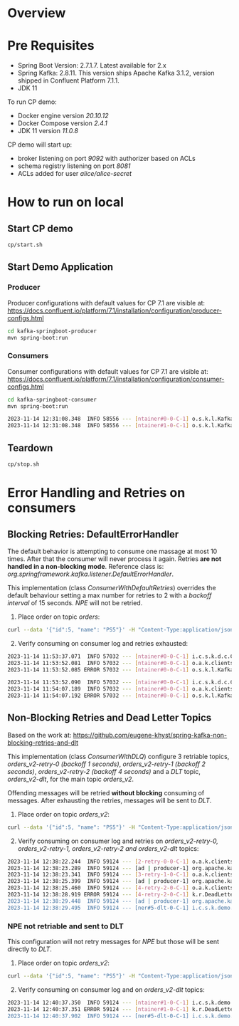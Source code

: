 # Overview

# Pre Requisites

 - Spring Boot Version: 2.7.1.7. Latest available for 2.x
 - Spring Kafka: 2.8.11. This version ships Apache Kafka 3.1.2, version shipped in Confluent Platform 7.1.1.
 - JDK 11

To run CP demo:

 - Docker engine version _20.10.12_
 - Docker Compose version _2.4.1_
 - JDK 11 version _11.0.8_

CP demo will start up:

 - broker listening on port _9092_ with authorizer based on ACLs
 - schema registry listening on port _8081_
 - ACLs added for user _alice/alice-secret_


# How to run on local

## Start CP demo

```bash
cp/start.sh
```

## Start Demo Application

### Producer

Producer configurations with default values for CP 7.1 are visible at:
https://docs.confluent.io/platform/7.1/installation/configuration/producer-configs.html

```bash
cd kafka-springboot-producer
mvn spring-boot:run
```

### Consumers

Consumer configurations with default values for CP 7.1 are visible at:
https://docs.confluent.io/platform/7.1/installation/configuration/consumer-configs.html

```bash
cd kafka-springboot-consumer
mvn spring-boot:run

2023-11-14 12:31:08.348  INFO 58556 --- [ntainer#0-0-C-1] o.s.k.l.KafkaMessageListenerContainer    : order-app-group: partitions assigned: [orders-0]
2023-11-14 12:31:08.348  INFO 58556 --- [ntainer#1-0-C-1] o.s.k.l.KafkaMessageListenerContainer    : order-app-group_v2: partitions assigned: [orders_v2-0]
```

## Teardown

```bash
cp/stop.sh
```

# Error Handling and Retries on consumers

## Blocking Retries: DefaultErrorHandler

The default behavior is attempting to consume one massage at most 10 times. After that the consumer will never process it again. Retries **are not handled in a non-blocking mode**.
Reference class is: _org.springframework.kafka.listener.DefaultErrorHandler_.

This implementation (class _ConsumerWithDefaultRetries_) overrides the default behaviour setting a max number for retries to 2 with a _backoff interval_ of 15 seconds.
_NPE_ will not be retried.

 1. Place order on topic _orders_:

```bash
curl --data '{"id":5, "name": "PS5"}' -H "Content-Type:application/json" http://localhost:8010/api/order
```

 2. Verify consuming on consumer log and retries exhausted:

```bash
2023-11-14 11:53:37.071  INFO 57032 --- [ntainer#0-0-C-1] i.c.s.k.d.c.ConsumerWithDefaultRetries   : #### -> Consumed message -> ConsumerRecord(topic = orders, partition = 0, leaderEpoch = 0, offset = 1, CreateTime = 1699959216868, serialized key size = 1, serialized value size = 10, headers = RecordHeaders(headers = [], isReadOnly = false), key = 5, value = {"name": "PS5", "id": 5})
2023-11-14 11:53:52.081  INFO 57032 --- [ntainer#0-0-C-1] o.a.k.clients.consumer.KafkaConsumer     : [Consumer clientId=consumer-order-app-group-3, groupId=order-app-group] Seeking to offset 1 for partition orders-0
2023-11-14 11:53:52.085 ERROR 57032 --- [ntainer#0-0-C-1] o.s.k.l.KafkaMessageListenerContainer    : Error handler threw an exception

2023-11-14 11:53:52.090  INFO 57032 --- [ntainer#0-0-C-1] i.c.s.k.d.c.ConsumerWithDefaultRetries   : #### -> Consumed message -> ConsumerRecord(topic = orders, partition = 0, leaderEpoch = 0, offset = 1, CreateTime = 1699959216868, serialized key size = 1, serialized value size = 10, headers = RecordHeaders(headers = [], isReadOnly = false), key = 5, value = {"name": "PS5", "id": 5})
2023-11-14 11:54:07.189  INFO 57032 --- [ntainer#0-0-C-1] o.a.k.clients.consumer.KafkaConsumer     : [Consumer clientId=consumer-order-app-group-3, groupId=order-app-group] Seeking to offset 1 for partition orders-0
2023-11-14 11:54:07.192 ERROR 57032 --- [ntainer#0-0-C-1] o.s.k.l.KafkaMessageListenerContainer    : Error handler threw an exception
```

## Non-Blocking Retries and Dead Letter Topics

Based on the work at:
https://github.com/eugene-khyst/spring-kafka-non-blocking-retries-and-dlt

This implementation (class _ConsumerWithDLQ_) configure 3 retriable topics, _orders_v2-retry-0_ _(backoff 1 seconds)_, _orders_v2-retry-1_ _(backoff 2 seconds)_, _orders_v2-retry-2_ _(backoff 4 seconds)_ and a _DLT_ topic, _orders_v2-dlt_, for the main topic _orders_v2_.

Offending messages will be retried **without blocking** consuming of messages.
After exhausting the retries, messages will be sent to _DLT_.

1. Place order on topic _orders_v2_:

```bash
curl --data '{"id":5, "name": "PS5"}' -H "Content-Type:application/json" http://localhost:8010/api/v2/order
```

2. Verify consuming on consumer log and retries on _orders_v2-retry-0, orders_v2-retry-1, orders_v2-retry-2 and orders_v2-dlt_ topics:

```bash
2023-11-14 12:38:22.244  INFO 59124 --- [2-retry-0-0-C-1] o.a.k.clients.consumer.KafkaConsumer     : [Consumer clientId=consumer-order-app-group_v2-retry-0-4, groupId=order-app-group_v2-retry-0] Seeking to offset 0 for partition orders_v2-retry-0-0
2023-11-14 12:38:23.289  INFO 59124 --- [ad | producer-1] org.apache.kafka.clients.Metadata        : [Producer clientId=producer-1] Resetting the last seen epoch of partition orders_v2-retry-1-0 to 0 since the associated topicId changed from null to QYj_jdSYTQyayBWSt9tfaA
2023-11-14 12:38:23.341  INFO 59124 --- [3-retry-1-0-C-1] o.a.k.clients.consumer.KafkaConsumer     : [Consumer clientId=consumer-order-app-group_v2-retry-1-2, groupId=order-app-group_v2-retry-1] Seeking to offset 0 for partition orders_v2-retry-1-0
2023-11-14 12:38:25.399  INFO 59124 --- [ad | producer-1] org.apache.kafka.clients.Metadata        : [Producer clientId=producer-1] Resetting the last seen epoch of partition orders_v2-retry-2-0 to 0 since the associated topicId changed from null to 6guENInWSgWk09WC-PeEQg
2023-11-14 12:38:25.460  INFO 59124 --- [4-retry-2-0-C-1] o.a.k.clients.consumer.KafkaConsumer     : [Consumer clientId=consumer-order-app-group_v2-retry-2-6, groupId=order-app-group_v2-retry-2] Seeking to offset 0 for partition orders_v2-retry-2-0
2023-11-14 12:38:28.919 ERROR 59124 --- [4-retry-2-0-C-1] k.r.DeadLetterPublishingRecovererFactory : Record: topic = orders_v2-retry-2, partition = 0, offset = 0, main topic = orders_v2 threw an error at topic orders_v2-retry-2 and won't be retried. Sending to DLT with name orders_v2-dlt.
2023-11-14 12:38:29.448  INFO 59124 --- [ad | producer-1] org.apache.kafka.clients.Metadata        : [Producer clientId=producer-1] Resetting the last seen epoch of partition orders_v2-dlt-0 to 0 since the associated topicId changed from null to st_aTG2JRT-kNAGwwHUY9A
2023-11-14 12:38:29.495  INFO 59124 --- [ner#5-dlt-0-C-1] i.c.s.k.demo.consumer.ConsumerWithDLQ    : ConsumerRecord(topic = orders_v2-dlt, partition = 0, leaderEpoch = 0, offset = 0, CreateTime = 1699961909449, serialized key size = 1, serialized value size = 10,
```

### NPE not retriable and sent to DLT

This configuration will not retry messages for _NPE_ but those will be sent directly to _DLT_.

1. Place order on topic _orders_v2_:

```bash
curl --data '{"id":5, "name": "PS5"}' -H "Content-Type:application/json" http://localhost:8010/api/v2/order/npe
```

2. Verify consuming on consumer log and on _orders_v2-dlt_ topics:

```bash
2023-11-14 12:40:37.350  INFO 59124 --- [ntainer#1-0-C-1] i.c.s.k.demo.consumer.ConsumerWithDLQ    : ConsumerRecord(topic = orders_v2, partition = 0, leaderEpoch = 0, offset = 1, CreateTime = 1699962037313, serialized key size = 1, serialized value size = 10, headers = RecordHeaders(headers = [RecordHeader(key = X-Custom-Header, value = [78, 80, 69])], isReadOnly = false), key = 5, value = {"name": "PS5", "id": 5}) from orders_v2
2023-11-14 12:40:37.351 ERROR 59124 --- [ntainer#1-0-C-1] k.r.DeadLetterPublishingRecovererFactory : Record: topic = orders_v2, partition = 0, offset = 1, main topic = orders_v2 threw an error at topic orders_v2 and won't be retried. Sending to DLT with name orders_v2-dlt.
2023-11-14 12:40:37.902  INFO 59124 --- [ner#5-dlt-0-C-1] i.c.s.k.demo.consumer.ConsumerWithDLQ    : ConsumerRecord(topic = orders_v2-dlt, partition = 0, leaderEpoch = 0, offset = 1, CreateTime = 1699962037887, serialized key size = 1, serialized value size = 10, headers = RecordHeaders(headers = [RecordHeader(key = X-Custom-Header
```
